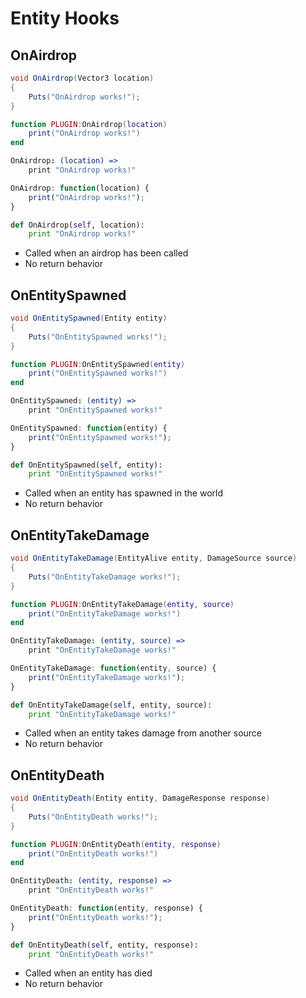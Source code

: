 # Entity Hooks

## OnAirdrop

``` csharp
void OnAirdrop(Vector3 location)
{
    Puts("OnAirdrop works!");
}
```

``` lua
function PLUGIN:OnAirdrop(location)
    print("OnAirdrop works!")
end
```

``` coffeescript
OnAirdrop: (location) =>
    print "OnAirdrop works!"
```

``` javascript
OnAirdrop: function(location) {
    print("OnAirdrop works!");
}
```

``` python
def OnAirdrop(self, location):
    print "OnAirdrop works!"
```

 * Called when an airdrop has been called
 * No return behavior

## OnEntitySpawned

``` csharp
void OnEntitySpawned(Entity entity)
{
    Puts("OnEntitySpawned works!");
}
```

``` lua
function PLUGIN:OnEntitySpawned(entity)
    print("OnEntitySpawned works!")
end
```

``` coffeescript
OnEntitySpawned: (entity) =>
    print "OnEntitySpawned works!"
```

``` javascript
OnEntitySpawned: function(entity) {
    print("OnEntitySpawned works!");
}
```

``` python
def OnEntitySpawned(self, entity):
    print "OnEntitySpawned works!"
```

 * Called when an entity has spawned in the world
 * No return behavior

## OnEntityTakeDamage

``` csharp
void OnEntityTakeDamage(EntityAlive entity, DamageSource source)
{
    Puts("OnEntityTakeDamage works!");
}
```

``` lua
function PLUGIN:OnEntityTakeDamage(entity, source)
    print("OnEntityTakeDamage works!")
end
```

``` coffeescript
OnEntityTakeDamage: (entity, source) =>
    print "OnEntityTakeDamage works!"
```

``` javascript
OnEntityTakeDamage: function(entity, source) {
    print("OnEntityTakeDamage works!");
}
```

``` python
def OnEntityTakeDamage(self, entity, source):
    print "OnEntityTakeDamage works!"
```

 * Called when an entity takes damage from another source
 * No return behavior

## OnEntityDeath

``` csharp
void OnEntityDeath(Entity entity, DamageResponse response)
{
    Puts("OnEntityDeath works!");
}
```

``` lua
function PLUGIN:OnEntityDeath(entity, response)
    print("OnEntityDeath works!")
end
```

``` coffeescript
OnEntityDeath: (entity, response) =>
    print "OnEntityDeath works!"
```

``` javascript
OnEntityDeath: function(entity, response) {
    print("OnEntityDeath works!");
}
```

``` python
def OnEntityDeath(self, entity, response):
    print "OnEntityDeath works!"
```

 * Called when an entity has died
 * No return behavior
